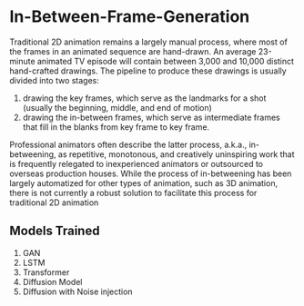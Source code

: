 # In-Between-Frame-Generation

Traditional 2D animation remains a largely manual process, where most of the frames in an animated sequence are hand-drawn. An average 23-minute animated TV episode
will contain between 3,000 and 10,000 distinct hand-crafted drawings. The pipeline to produce these drawings is usually divided into two stages:

1.  drawing the key frames, which serve as the landmarks for a shot (usually the beginning, middle, and end of motion)
2.  drawing the in-between frames, which serve as intermediate frames that fill in the blanks from key frame to key frame.

Professional animators often describe the latter process, a.k.a., in-betweening, as repetitive, monotonous, and creatively uninspiring work that is frequently relegated to inexperienced animators or outsourced to overseas production houses. While the process of in-betweening has been largely automatized for other types of animation, such as 3D animation, there is not currently a robust solution to facilitate this process for traditional 2D animation

## Models Trained

1. GAN
2. LSTM
3. Transformer
4. Diffusion Model
5. Diffusion with Noise injection
